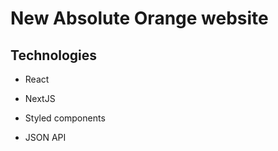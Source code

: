 # New Absolute Orange website

## Technologies

* React

* NextJS

* Styled components

* JSON API

